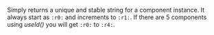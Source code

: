 Simply returns a unique and stable string for a component instance.
It always start as `:r0:` and increments to `:r1:`.
If there are 5 components using *useId()* you will get `:r0:` to `:r4:`.
